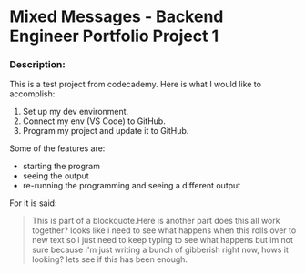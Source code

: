 # Mixed Messages - Backend Engineer Portfolio Project 1
### Description:
This is a test project from codecademy.
Here is what I would like to accomplish:
1. Set up my dev environment.
2. Connect my env (VS Code) to GitHub.
3. Program my project and update it to GitHub.

Some of the features are:
- starting the program
- seeing the output
- re-running the programming and seeing a different output

For it is said:
> This is part of a blockquote.Here is another part does this all work together? looks like i need to see what happens when this rolls over to new text so i just need to keep typing to see what happens but im not sure because i'm just writing a bunch of gibberish right now, hows it looking? lets see if this has been enough.